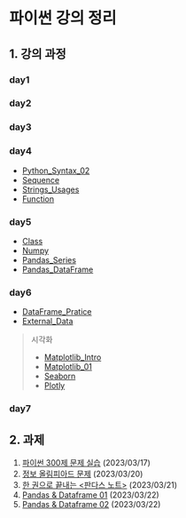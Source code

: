 # 파이썬 강의 정리

 ## 1. 강의 과정

   ### day1

### day2
### day3
### day4
* [Python_Syntax_02](Python_Syntax_02.ipynb)
* [Sequence](Sequence.ipynb)
* [Strings_Usages](Strings_Usages.ipynb)
* [Function](Function.ipynb)
### day5
* [Class](Class.ipynb)
* [Numpy](Numpy.ipynb)
* [Pandas_Series](Pandas_Series.ipynb)
* [Pandas_DataFrame](Pandas_DataFrame.ipynb)

### day6
* [DataFrame_Pratice](DataFrame_Pratice.ipynb)
* [External_Data](External_Data.ipynb)

> 시각화
> - [Matplotlib_Intro](Matplotlib_Intro.ipynb)
> - [Matplotlib_01](Matplotlib_01.ipynb)
> - [Seaborn](Seaborn.ipynb)
> - [Plotly](Plotly.ipynb)


### day7


## 2. 과제
1. [파이썬 300제 문제 실습](20230317_과제.ipynb) (2023/03/17)
2. [정보 올림피아드 문제](20230320_과제.ipynb) (2023/03/20)
3. [한 권으로 끝내는 <판다스 노트>](20230321_과제.ipynb) (2023/03/21)
4. [Pandas & Dataframe 01](20230322_과제1.ipynb) (2023/03/22)
5. [Pandas & Dataframe 02](20230322_과제2.ipynb) (2023/03/22)
